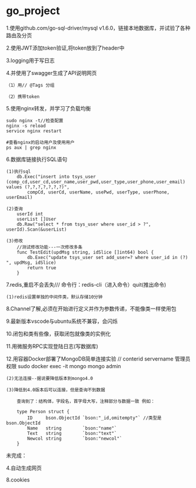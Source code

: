 # go_project

1.使用github.com/go-sql-driver/mysql v1.6.0，链接本地数据库，并试验了各种路由及分页

2.使用JWT添加token验证,将token放到了header中

3.logging用于写日志

4.并使用了swagger生成了API说明网页

    （1）用// @Tags 分组

    （2）携带token

5.使用nginx转发，并学习了负载均衡

    sudo nginx -t//检查配置
    nginx -s reload
    service nginx restart

    #查看nginx的启动用户及使用用户
    ps aux | grep nginx



6.数据库链接执行SQL语句

    (1)执行sql
        db.Exec("insert into tsys_user (comp_cd,user_cd,user_name,user_pwd,user_type,user_phone,user_email) values (?,?,?,?,?,?,?)",
		    compCd, userCd, userName, usePwd, userType, userPhone, userEmail)

    (2)查询
        userId int
        userList []User
        db.Raw("select * from tsys_user where user_id > ?", userId).Scan(&userList)

    (3)修改
        //测试修改功能---一次修改多条
        func TestEdit(updMsg string, idSlice []int64) bool {
            db.Exec("update tsys_user set add_user=? where user_id in (?) ", updMsg, idSlice)
    	    return true
        }

7.redis,重启不会丢失///   命令行：redis-cli（进入命令）quit(推出命令)

    (1)redis设置单独的中间件类，默认存储10分钟

8.Channel了解,必须在开始进行定义并作为参数传递，不能像类一样使用包

9.最新版本vscode与ubuntu系统不兼容，会闪烁

10.闭包和类有些像，获取闭包就像类的实例化

11.用微服务RPC实现登陆日志(写数据库)

12.用容器Docker部署了MongoDB简单连接实验
    //                   conterid servername 管理员权限
    sudo docker exec -it mongo mongo admin

    (2)无法连接--据说要降低版本到mongo4.0

    (3)降低到4.0版本后可以连接，但是查询不到数据

        查询到了：结构体，字段名，首字母大写，注释部分与数据一致 例如：

        type Person struct {
	        ID     bson.ObjectId `bson:"_id,omitempty"` //类型是bson.ObjectId
	        Name   string        `bson:"name"`          
	        Text   string        `bson:"text"`
	        Newcol string        `bson:"newcol"`
        }

未完成：

4.自动生成网页

8.cookies

